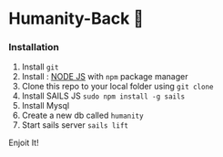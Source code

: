 # Humanity-Back :rocket:

### Installation

1. Install `git`
2. Install : [NODE JS](https://nodejs.org/en/) with `npm` package manager
3. Clone this repo to your local folder using `git clone`
4. Install SAILS JS `sudo npm install -g sails`
5. Install Mysql
6. Create a new db called `humanity`
5. Start sails server `sails lift`

Enjoit It!